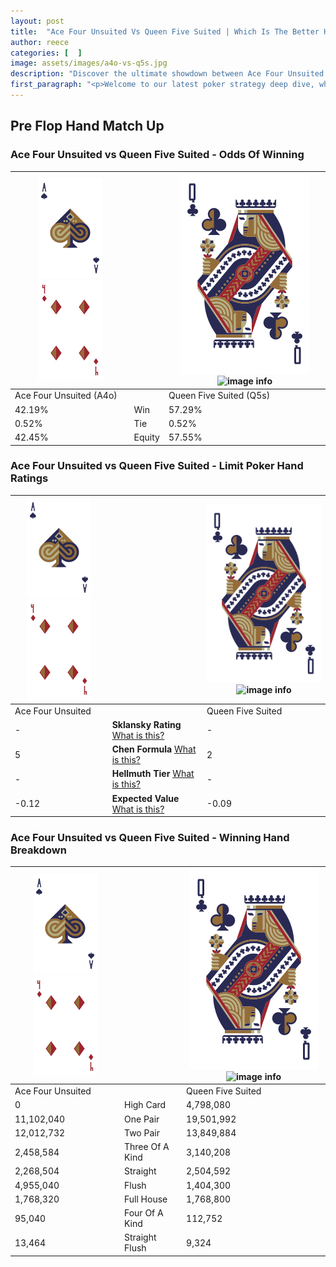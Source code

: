 ```yaml
---
layout: post
title:  "Ace Four Unsuited Vs Queen Five Suited | Which Is The Better Hand In Poker? A Complete Guide"
author: reece
categories: [  ]
image: assets/images/a4o-vs-q5s.jpg
description: "Discover the ultimate showdown between Ace Four Unsuited and Queen Five Suited in poker! Uncover the odds, strategies, and scenarios where one hand triumphs over the other. Get ready to up your poker game with this thrilling analysis."
first_paragraph: "<p>Welcome to our latest poker strategy deep dive, where we're pitting two distinct hands against each other in a high-stakes showdown: Ace Four Unsuited vs Queen Five Suited.</p><p>In the dynamic world of poker, every decision counts, and knowing which hand holds the upper hand is key to your success at the table.</p><p>In this article, we'll dissect these two hands, explore the scenarios where one dominates the other, and equip you with the knowledge to make strategic choices that can tip the odds in your favor.</p><p>Get ready to unravel the intriguing dynamics of these poker hands and elevate your game to new heights.</p>"
---
```




[comment]: # (sp0)

## Pre Flop Hand Match Up

<div class="table hand-ratings" markdown="1"> 



### Ace Four Unsuited vs Queen Five Suited - Odds Of Winning


    
| ![image info](assets/images/hand1/A.png) ![image info](assets/images/hand1/4o.png) |  | ![image info](assets/images/hand2/Q.png) ![image info](assets/images/hand2/5s.png) |
| -------- | -------- | -------- |
| Ace Four Unsuited (A4o) |  | Queen Five Suited (Q5s) |
| 42.19% | Win | 57.29% |
| 0.52% | Tie | 0.52% |
| 42.45% | Equity | 57.55% |




[comment]: # (sp1)



### Ace Four Unsuited vs Queen Five Suited - Limit Poker Hand Ratings


    
| ![image info](assets/images/hand1/A.png) ![image info](assets/images/hand1/4o.png) |  | ![image info](assets/images/hand2/Q.png) ![image info](assets/images/hand2/5s.png) |
| -------- | -------- | -------- |
| Ace Four Unsuited |  | Queen Five Suited |
| - | **Sklansky Rating** [What is this?](/sklansky-rating-explained) | - |
| 5 | **Chen Formula** [What is this?](/chen-formula-explained) | 2 |
| - | **Hellmuth Tier** [What is this?](/Hellmuth-tier-explained) | - |
| -0.12 | **Expected Value** [What is this?](/expected-value-explained) | -0.09 |




[comment]: # (sp2)



### Ace Four Unsuited vs Queen Five Suited - Winning Hand Breakdown


    
| ![image info](assets/images/hand1/A.png) ![image info](assets/images/hand1/4o.png) |  | ![image info](assets/images/hand2/Q.png) ![image info](assets/images/hand2/5s.png) |
| -------- | -------- | -------- |
| Ace Four Unsuited |  | Queen Five Suited |
| 0 | High Card | 4,798,080 |
| 11,102,040 | One Pair | 19,501,992 |
| 12,012,732 | Two Pair | 13,849,884 |
| 2,458,584 | Three Of A Kind | 3,140,208 |
| 2,268,504 | Straight | 2,504,592 |
| 4,955,040 | Flush | 1,404,300 |
| 1,768,320 | Full House | 1,768,800 |
| 95,040 | Four Of A Kind | 112,752 |
| 13,464 | Straight Flush | 9,324 |




[comment]: # (sp3)



</div>

[comment]: # (sp4)



[comment]: # (sp5)

